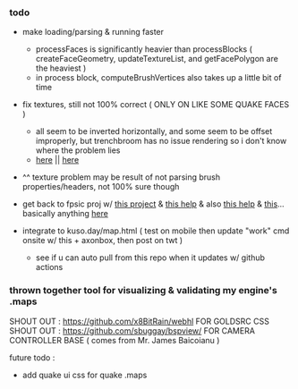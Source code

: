 ### todo
 - make loading/parsing & running faster
   - processFaces is significantly heavier than processBlocks ( createFaceGeometry, updateTextureList, and getFacePolygon are the heaviest )
   - in process block, computeBrushVertices also takes up a little bit of time

 - fix textures, still not 100% correct ( ONLY ON LIKE SOME QUAKE FACES )
   - all seem to be inverted horizontally, and some seem to be offset improperly, but trenchbroom has no issue rendering so i don't know where the problem lies
   - [here](https://github.com/TrenchBroom/TrenchBroom/blob/master/common/src/mdl/UVCoordSystem.h) || [here](https://github.com/TrenchBroom/TrenchBroom/blob/master/common/src/mdl/MapFormat.cpp)
 - ^^ texture problem may be result of not parsing brush properties/headers, not 100% sure though

 - get back to fpsic proj w/ [this project](https://github.com/2lag/three) & [this help](https://github.com/sbuggay/bspview/blob/master/spec/hlbsp.md) & also [this help](https://valvedev.info/guides/accelerating-map-compiles-in-quake-based-engines/) & [this](https://valvedev.info/guides/what-goes-into-compiling-a-source-map/)... basically anything [here](https://valvedev.info/guides/)

 - integrate to kuso.day/map.html ( test on mobile then update "work" cmd onsite w/ this + axonbox, then post on twt )
   - see if u can auto pull from this repo when it updates w/ github actions

### thrown together tool for visualizing & validating my engine's .maps
SHOUT OUT : https://github.com/x8BitRain/webhl FOR GOLDSRC CSS  
SHOUT OUT : https://github.com/sbuggay/bspview/ FOR CAMERA CONTROLLER BASE ( comes from Mr. James Baicoianu )  

future todo :  
 - add quake ui css for quake .maps